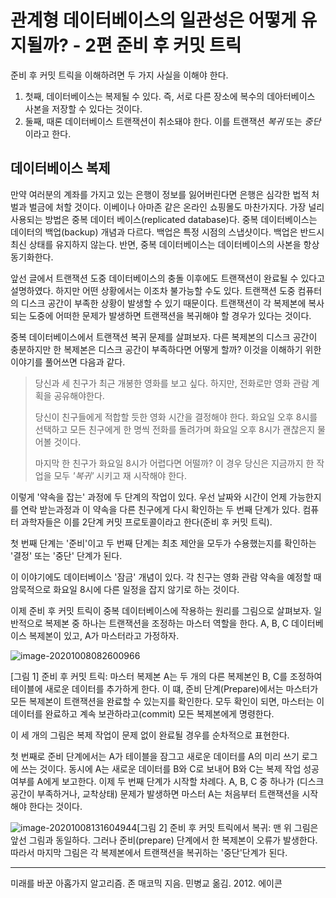 # 관계형 데이터베이스의 일관성은 어떻게 유지될까? - 2편 준비 후 커밋 트릭



준비 후 커밋 트릭을 이해하려면 두 가지 사실을 이해야 한다. 

1. 첫째, 데이터베이스는 복제될 수 있다. 즉, 서로 다른 장소에 복수의 데아터베이스 사본을 저장할 수 있다는 것이다.
2. 둘째, 때론 데이터베이스 트랜잭션이 취소돼야 한다. 이를 트랜잭션 *복귀* 또는 *중단* 이라고 한다.



## 데이터베이스 복제

만약 여러분의 계좌를 가지고 있는 은행이 정보를 잃어버린다면 은행은 심각한 법적 처벌과 벌금에 처할 것이다. 이베이나 아마존 같은 온라인 쇼핑몰도 마찬가지다. 가장 널리 사용되는 방법은 중복 데이터 베이스(replicated database)다. 중복 데이터베이스는 데이터의 백업(backup) 개념과 다르다. 백업은 특정 시점의 스냅샷이다. 백업은 반드시 최신 상태를 유지하지 않는다. 반면, 중복 데이터베이스는 데이터베이스의 사본을 항상 동기화한다.

앞선 글에서 트랜잭션 도중 데이터베이스의 충돌 이후에도 트랜잭션이 완료될 수 있다고 설명하였다. 하지만 어떤 상황에서는 이조차 불가능할 수도 있다.  트랜잭션 도중 컴퓨터의 디스크 공간이 부족한 상황이 발생할 수 있기 때문이다. 트랜잭션이 각 복제본에 복사되는 도중에 어떠한 문제가 발생하면 트랜잭션을 복귀해야 할 경우가 있다는 것이다.

중복 데이터베이스에서 트랜잭션 복귀 문제를 살펴보자. 다른 복제본의 디스크 공간이 충분하지만 한 복제본은 디스크 공간이 부족하다면 어떻게 할까? 이것을 이해하기 위한 이야기를 풀어쓰면 다음과 같다.

> 당신과 세 친구가 최근 개봉한 영화를 보고 싶다. 하지만, 전화로만 영화 관람 계획을 공유해야한다. 
>
> 당신이 친구들에게 적합할 듯한 영화 시간을 결정해야 한다. 화요일 오후 8시를 선택하고 모든 친구에게 한 명씩 전화를 돌려가며 화요일 오후 8시가 괜찮은지 물어볼 것이다. 
>
> 마지막 한 친구가 화요일 8시가 어렵다면 어떨까? 이 경우 당신은 지금까지 한 작업을 모두 *'복귀'* 시키고 재 시작해야 한다.

이렇게 '약속을 잡는' 과정에 두 단계의 작업이 있다. 우선 날짜와 시간이 언제 가능한지를 연락 받는과정과 이 약속을 다른 친구에게 다시 확인하는 두 번째 단계가 있다. 컴퓨터 과학자들은 이를 2단계 커밋 프로토콜이라고 한다(준비 후 커밋 트릭).

첫 번째 단계는 '준비'이고 두 번째 단계는 최초 제안을 모두가 수용했는지를 확인하는 '결정' 또는 '중단' 단계가 된다.

이 이야기에도 데이터베이스 '잠금' 개념이 있다. 각 친구는 영화 관람 약속을 예정할 때 암묵적으로 화요일 8시에 다른 일정을 잡지 않기로 하는 것이다.



이제 준비 후 커밋 트릭이 중복 데이터베이스에 작용하는 원리를 그림으로 살펴보자. 일반적으로 복제본 중 하나는 트랜잭션을 조정하는 마스터 역할을 한다. A, B, C 데이터베이스 복제본이 있고, A가 마스터라고 가정하자. 



![image-20201008082600966](../../../../dev/posting-review/cwpark/images/image-20201008082600966.png)

[그림 1] 준비 후 커밋 트릭: 마스터 복제본 A는 두 개의 다른 복제본인 B, C를 조정하여 테이블에 새로운 데이터를 추가하게 한다. 이 떄, 준비 단계(Prepare)에서는 마스터가 모든 복제본이 트랜잭션을 완료할 수 있는지를 확인한다. 모두 확인이 되면, 마스터는 이 데이터를 완료하고 계속 보관하라고(commit) 모든 복제본에게 명령한다.

이 세 개의 그림은 복제 작업이 문제 없이 완료될 경우를 순차적으로 표현한다.

첫 번째로 준비 단계에서는 A가 테이블을 잠그고 새로운 데이터를 A의 미리 쓰기 로그에 쓰는 것이다. 동시에 A는 새로운 데이터를 B와 C로 보내어 B와 C는 복제 작업 성공 여부를 A에게 보고한다. 이제 두 번째 단계가 시작할 차례다. A, B, C 중 하나가 (디스크 공간이 부족하거나, 교착상태) 문제가 발생하면 마스터 A는 처음부터 트랜잭션을 시작해야 한다는 것이다. 



![image-20201008131604944](../../../../dev/posting-review/cwpark/images/image-20201008131604944.png)[그림 2] 준비 후 커밋 트릭에서 복귀: 맨 위 그림은 앞선 그림과 동일하다. 그러나 준비(prepare) 단계에서 한 복제본이 오류가 발생한다. 따라서 마지막 그림은 각 복제본에서 트랜잭션을 복귀하는 '중단'단계가 된다.



---

미래를 바꾼 아홉가지 알고리즘. 존 매코믹 지음. 민병교 옮김. 2012. 에이콘

